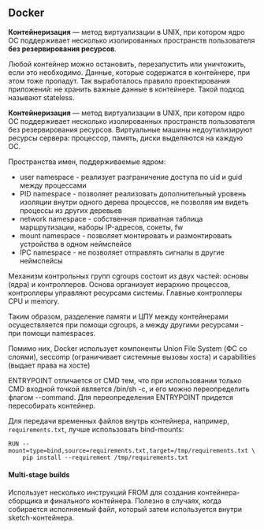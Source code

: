 ## Docker

**Контейнеризация** — метод виртуализации в UNIX, при котором ядро ОС поддерживает несколько изолированных пространств пользователя **без резервирования ресурсов**.

Любой контейнер можно остановить, перезапустить или уничтожить, если это необходимо. Данные, которые содержатся в контейнере, при этом тоже пропадут. Так выработалось правило проектирования приложений: не хранить важные данные в контейнере. Такой подход называют stateless.

**Контейнеризация** — метод виртуализации в UNIX, при котором ядро ОС поддерживает несколько изолированных пространств пользователя без резервирования ресурсов. Виртуальные машины недоутилизируют ресурсы сервера: процессор, память, диски выделяются на каждую ОС.

Пространства имен, поддерживаемые ядром:
- user namespace - реализует разграничение доступа по uid и guid между процессами
- PID namespace - позволяет реализовать дополнительный уровень изоляции внутри одного дерева процессов, не позволяя им видеть процессы из других деревьев
- network namespace - собственная приватная таблица маршрутизации, наборы IP-адресов, сокеты, fw
- mount namespace - позволяет монтировать и размонтировать устройства в одном неймспейсе
- IPC namespace - не позволяет отправлять сигналы в другие неймспейсы 

Механизм контрольных групп cgroups состоит из двух частей: основы (ядра) и контроллеров. Основа организует иерархию процессов, контроллеры управляют ресурсами системы. Главные контроллеры CPU и memory.

Таким образом, разделение памяти и ЦПУ между контейнерами осуществляется при помощи cgroups, а между другими ресурсами - при помощи namespaces.

Помимо них, Docker использует компоненты Union File System (ФС со слоями), seccomp (ограничивает системные вызовы хоста) и capabilities (выдает права на хосте) 

ENTRYPOINT отличается от CMD тем, что при использовании только CMD входной точкой является /bin/sh -c, и его можно переопределить флагом --command. Для переопределения ENTRYPOINT придется пересобирать контейнер.

Для передачи временных файлов внутрь контейнера, например, `requirements.txt`, лучше использовать bind-mounts:
```
RUN --mount=type=bind,source=requirements.txt,target=/tmp/requirements.txt \
    pip install --requirement /tmp/requirements.txt
```


#### Multi-stage builds

Использует несколько инструкций FROM для создания контейнера-сборщика и финального контейнера. Полезно в случаях, когда собирается исполняемый файл, который затем используется внутри sketch-контейнера.
